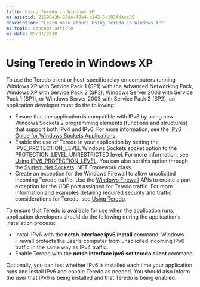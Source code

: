 ```yaml
---
title: Using Teredo in Windows XP
ms.assetid: 21590e3b-03de-48a4-b142-5d1934dacc38
description: "Learn more about: Using Teredo in Windows XP"
ms.topic: concept-article
ms.date: 05/31/2018
---
```


# Using Teredo in Windows XP

To use the Teredo client or host-specific relay on computers running Windows XP with Service Pack 1 (SP1) with the Advanced Networking Pack, Windows XP with Service Pack 2 (SP2), Windows Server 2003 with Service Pack 1 (SP1), or Windows Server 2003 with Service Pack 2 (SP2), an application developer must do the following:

-   Ensure that the application is compatible with IPv6 by using new Windows Sockets 2 programming elements (functions and structures) that support both IPv4 and IPv6. For more information, see the [IPv6 Guide for Windows Sockets Applications](../winsock/ipv6-guide-for-windows-sockets-applications-2.md).
-   Enable the use of Teredo in your application by setting the IPV6\_PROTECTION\_LEVEL Windows Sockets socket option to the PROTECTION\_LEVEL\_UNRESTRICTED level. For more information, see [Using IPV6\_PROTECTION\_LEVEL](/previous-versions/aa916826(v=msdn.10)). You can also set this option through the [System.Net.Sockets](/dotnet/api/system.net.sockets) .NET Framework class.
-   Create an exception for the Windows Firewall to allow unsolicited incoming Teredo traffic. Use the [Windows Firewall](/previous-versions/windows/desktop/ics/windows-firewall-start-page) APIs to create a port exception for the UDP port assigned for Teredo traffic. For more information and examples detailing required security and traffic considerations for Teredo, see [Using Teredo](using-teredo.md).

To ensure that Teredo is available for use when the application runs, application developers should do the following during the application's installation process:

-   Install IPv6 with the **netsh interface ipv6 install** command. Windows Firewall protects the user's computer from unsolicited incoming IPv6 traffic in the same way as IPv4 traffic.
-   Enable Teredo with the **netsh interface ipv6 set teredo client** command.

Optionally, you can test whether IPv6 is installed each time your application runs and install IPv6 and enable Teredo as needed. You should also inform the user that IPv6 is being installed and that Teredo is being enabled.

 

 
